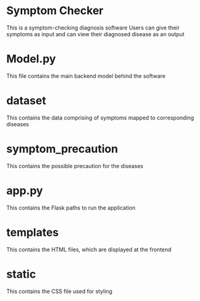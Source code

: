 # Symptom Checker
This is a symptom-checking diagnosis software
Users can give their symptoms as input and can view their diagnosed disease as an output

# Model.py
This file contains the main backend model behind the software

# dataset
This contains the data comprising of symptoms mapped to corresponding diseases

# symptom_precaution
This contains the possible precaution for the diseases

# app.py
This contains the Flask paths to run the application

# templates
This contains the HTML files, which are displayed at the frontend

# static
This contains the CSS file used for styling
